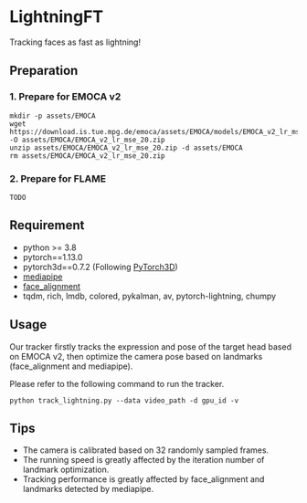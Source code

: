 # LightningFT
Tracking faces as fast as lightning!

## Preparation
### 1. Prepare for EMOCA v2
```
mkdir -p assets/EMOCA
wget https://download.is.tue.mpg.de/emoca/assets/EMOCA/models/EMOCA_v2_lr_mse_20.zip -O assets/EMOCA/EMOCA_v2_lr_mse_20.zip
unzip assets/EMOCA/EMOCA_v2_lr_mse_20.zip -d assets/EMOCA
rm assets/EMOCA/EMOCA_v2_lr_mse_20.zip
```
### 2. Prepare for FLAME
```
TODO
```

## Requirement
* python >= 3.8
* pytorch==1.13.0
* pytorch3d==0.7.2 (Following [PyTorch3D](https://github.com/facebookresearch/pytorch3d/blob/main/INSTALL.md))
* [mediapipe](https://google.github.io/mediapipe/)
* [face_alignment](https://github.com/1adrianb/face-alignment)
* tqdm, rich, lmdb, colored, pykalman, av, pytorch-lightning, chumpy

## Usage
Our tracker firstly tracks the expression and pose of the target head based on EMOCA v2, then optimize the camera pose based on landmarks (face_alignment and mediapipe).

Please refer to the following command to run the tracker.
```
python track_lightning.py --data video_path -d gpu_id -v
```


## Tips
* The camera is calibrated based on 32 randomly sampled frames.
* The running speed is greatly affected by the iteration number of landmark optimization.
* Tracking performance is greatly affected by face_alignment and landmarks detected by mediapipe.
